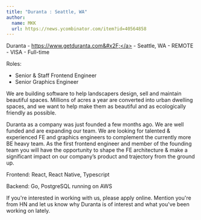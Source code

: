 ```yaml
---
title: "Duranta : Seattle, WA"
author:
  name: MKK
  url: https://news.ycombinator.com/item?id=40564858
---
```

Duranta - <a href="https:&#x2F;&#x2F;www.getduranta.com&#x2F;" rel="nofollow">https:&#x2F;&#x2F;www.getduranta.com&#x2F;</a> - Seattle, WA - REMOTE - VISA - Full-time

Roles:
- Senior &amp; Staff Frontend Engineer
- Senior Graphics Engineer

We are building software to help landscapers design, sell and maintain beautiful spaces. Millions of acres a year are converted into urban dwelling spaces, and we want to help make them as beautiful and as ecologically friendly as possible.

Duranta as a company was just founded a few months ago. We are well funded and are expanding our team. We are looking for talented &amp; experienced FE and graphics engineers to complement the currently more BE heavy team. As the first frontend engineer and member of the founding team you will have the opportunity to shape the FE architecture &amp; make a significant impact on our company’s product and trajectory from the ground up.

Frontend: React, React Native, Typescript

Backend: Go, PostgreSQL running on AWS

If you&#x27;re interested in working with us, please apply online. Mention you&#x27;re from HN and let us know why Duranta is of interest and what you&#x27;ve been working on lately.
